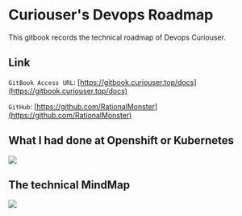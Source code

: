 # **Curiouser's Devops Roadmap**

This gitbook records the technical roadmap of Devops Curiouser.

## **Link**

`GitBook Access URL`: [https://gitbook.curiouser.top/docs](https://gitbook.curiouser.top/docs)

`GitHub`: [https://github.com/RationalMonster](https://github.com/RationalMonster)

## **What I had done at Openshift or Kubernetes**

![](http://assets.processon.com/chart_image/5ca2b2e2e4b0cfb7342436a2.png)

## **The technical MindMap**

![](http://assets.processon.com/chart_image/5d3d8bbce4b0511f13158e83.png)